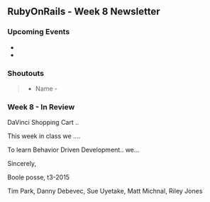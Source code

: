 ## RubyOnRails - Week 8 Newsletter

### Upcoming Events

* 
* 
### Shoutouts

> * Name  - 


### Week 8 - In Review

DaVinci Shopping Cart ..

This week in class we ....

To learn Behavior Driven Development.. we...

Sincerely,

Boole posse, t3-2015

Tim Park,
Danny Debevec,
Sue Uyetake,
Matt Michnal,
Riley Jones
